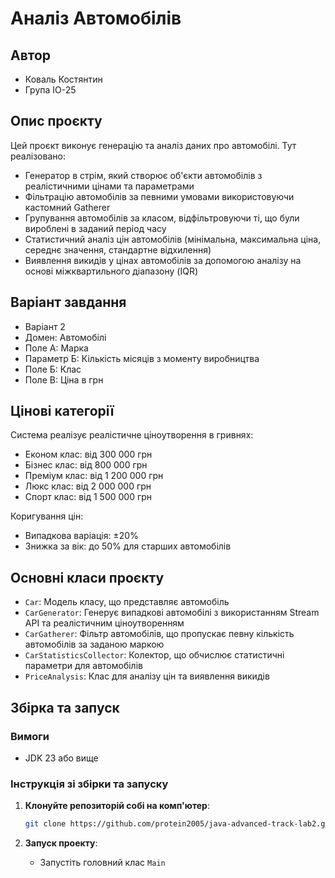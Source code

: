 # Аналіз Автомобілів

## Автор
- Коваль Костянтин
- Група ІО-25

## Опис проєкту

Цей проєкт виконує генерацію та аналіз даних про автомобілі. Тут реалізовано:
- Генератор в стрім, який створює об'єкти автомобілів з реалістичними цінами та параметрами
- Фільтрацію автомобілів за певними умовами використовуючи кастомний Gatherer
- Групування автомобілів за класом, відфільтровуючи ті, що були вироблені в заданий період часу
- Статистичний аналіз цін автомобілів (мінімальна, максимальна ціна, середнє значення, стандартне відхилення)
- Виявлення викидів у цінах автомобілів за допомогою аналізу на основі міжквартильного діапазону (IQR)

## Варіант завдання
- Варіант 2
- Домен: Автомобілі
- Поле А: Марка
- Параметр Б: Кількість місяців з моменту виробництва
- Поле Б: Клас
- Поле В: Ціна в грн

## Цінові категорії
Система реалізує реалістичне ціноутворення в гривнях:
- Економ клас: від 300 000 грн
- Бізнес клас: від 800 000 грн
- Преміум клас: від 1 200 000 грн
- Люкс клас: від 2 000 000 грн
- Спорт клас: від 1 500 000 грн

Коригування цін:
- Випадкова варіація: ±20%
- Знижка за вік: до 50% для старших автомобілів

## Основні класи проєкту

- `Car`: Модель класу, що представляє автомобіль
- `CarGenerator`: Генерує випадкові автомобілі з використанням Stream API та реалістичним ціноутворенням
- `CarGatherer`: Фільтр автомобілів, що пропускає певну кількість автомобілів за заданою маркою
- `CarStatisticsCollector`: Колектор, що обчислює статистичні параметри для автомобілів
- `PriceAnalysis`: Клас для аналізу цін та виявлення викидів

## Збірка та запуск

### Вимоги
- JDK 23 або вище

### Інструкція зі збірки та запуску

1. **Клонуйте репозиторій собі на комп'ютер**:
    ```bash
    git clone https://github.com/protein2005/java-advanced-track-lab2.git
    ```

2. **Запуск проекту**:
    - Запустіть головний клас `Main`